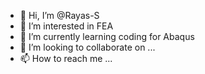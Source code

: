 - 👋 Hi, I’m @Rayas-S
- 👀 I’m interested in FEA
- 🌱 I’m currently learning coding for Abaqus
- 💞️ I’m looking to collaborate on ...
- 📫 How to reach me ...

<!---
Rayas-S/Rayas-S is a ✨ special ✨ repository because its `README.md` (this file) appears on your GitHub profile.
You can click the Preview link to take a look at your changes.
--->
